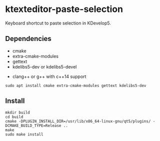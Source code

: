 ktexteditor-paste-selection
===========================

Keyboard shortcut to paste selection in KDevelop5.

## Dependencies

- cmake
- extra-cmake-modules
- gettext
- kdelibs5-dev or kdelibs5-devel
<!-- - kdevplatform-dev -->
- clang++ or g++ with c++14 support

```
sudo apt install cmake extra-cmake-modules gettext kdelibs5-dev
```

## Install

```
mkdir build
cd build
cmake -DPLUGIN_INSTALL_DIR=/usr/lib/x86_64-linux-gnu/qt5/plugins/ -DCMAKE_BUILD_TYPE=Release ..
make
sudo make install
```
